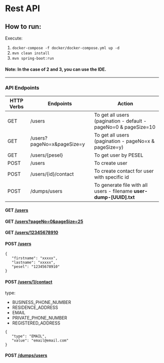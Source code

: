 # Rest API

## How to run:
Execute:
1. ``docker-compose -f docker/docker-compose.yml up -d``
2. ```mvn clean install``` 
3. ```mvn spring-boot:run```

#### Note: In the case of 2 and 3, you can use the IDE.

---

### API Endpoints
| HTTP Verbs | Endpoints                  | Action                                                              |
|------------|----------------------------|---------------------------------------------------------------------|
| GET        | /users                     | To get all users (pagination - default - pageNo=0 & pageSize=10     |
| GET        | /users?pageNo=x&pageSize=y | To get all users (pagination - pageNo=x & pageSize=y)               |
| GET        | /users/{pesel}             | To get user by PESEL                                                |
| POST       | /users                     | To create user                                                      |
| POST       | /users/{id}/contact        | To create contact for user with specific id                         |
| POST       | /dumps/users               | To generate file with all users - filename **user-dump-[UUID].txt** |                


#### GET [/users](localhost:8080/users)
#### GET [/users?pageNo=0&pageSize=25](localhost:8080/users?pageNo=0&pageSize=25)
#### GET [/users/12345678910](localhost:8080/users/12345678910)
#### POST [/users](localhost:8080/users)
````
{
   "firstname": "xxxxx",
   "lastname": "xxxxx",
   "pesel": "12345678910"
}
````

#### POST [/users/1/contact](/users/1/contact )
type:
* BUSINESS_PHONE_NUMBER
* RESIDENCE_ADDRESS
* EMAIL
* PRIVATE_PHONE_NUMBER
* REGISTERED_ADDRESS
```
{
   "type": "EMAIL",
   "value": "email@email.com"
}
```

#### POST [/dumps/users](/dumps/users)